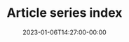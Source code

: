 ---
title: Article series index
description: 
date: 2023-01-06T14:27:00-00:00
lastmod: 2023-01-06T14:27:00-00:00
layout: series-list
---